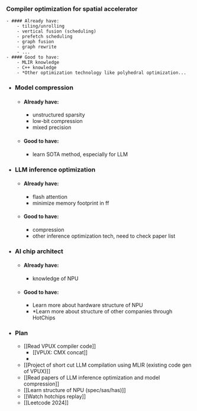 ### Compiler optimization for spatial accelerator
	- #### Already have:
		- tiling/unrolling
		- vertical fusion (scheduling)
		- prefetch scheduling
		- graph fusion
		- graph rewrite
		- ...
	- #### Good to have:
		- MLIR knowledge
		- C++ knowledge
		- *Other optimization technology like polyhedral optimization...
- ### Model compression
	- #### Already have:
		- unstructured sparsity
		- low-bit compression
		- mixed precision
	- #### Good to have:
		- learn SOTA method, especially for LLM
- ### LLM inference optimization
	- #### Already have:
		- flash attention
		- minimize memory footprint in ff
	- #### Good to have:
		- compression
		- other inference optimization tech, need to check paper list
- ### AI chip architect
	- #### Already have:
		- knowledge of NPU
	- #### Good to have:
		- Learn more about hardware structure of NPU
		- *Learn more about structure of other companies through HotChips
- ### Plan
	- [[Read VPUX compiler code]]
		- [[VPUX: CMX concat]]
		-
	- [[Project of short cut LLM compilation using MLIR (existing code gen of VPUX)]]
	- [[Read papers of LLM inference optimization and model compression]]
	- [[Learn structure of NPU (spec/sas/has)]]
	- [[Watch hotchips replay]]
	- [[Leetcode 2024]]
